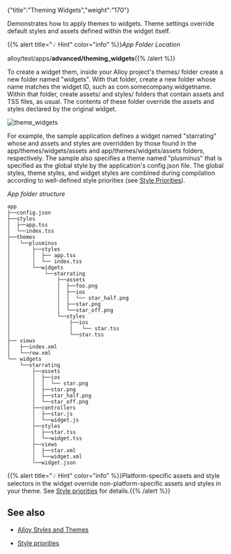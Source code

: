 {"title":"Theming Widgets","weight":"170"}

Demonstrates how to apply themes to widgets. Theme settings override default styles and assets defined within the widget itself.

{{% alert title="💡 Hint" color="info" %}}*App Folder Location*

alloy/test/apps/**advanced/theming\_widgets**{{% /alert %}}

To create a widget them, inside your Alloy project's themes/ folder create a new folder named "widgets". With that folder, create a new folder whose name matches the widget ID, such as com.somecompany.widgetname. Within that folder, create assets/ and styles/ folders that contain assets and TSS files, as usual. The contents of these folder override the assets and styles declared by the original widget.

![theme_widgets](/Images/appc/download/attachments/41845679/theme_widgets.png)

For example, the sample application defines a widget named "starrating" whose and assets and styles are overridden by those found in the app/themes/widgets/assets and app/themes/widgets/assets folders, respectively. The sample also specifies a theme named "plusminus" that is specified as the global style by the application's config.json file. The global styles, theme styles, and widget styles are combined during compilation according to well-defined style priorities (see [Style Priorities](/docs/appc/Alloy_Framework/Alloy_Guide/Alloy_Views/Alloy_Styles_and_Themes/#style-priorities)).

*App folder structure*

```
app
├──config.json
├──styles
│  ├──app.tss
│  └──index.tss
├──themes
│   └──plusminus
│       ├──styles
│       │  ├── app.tss
│       │  └── index.tss
│       └──widgets
│           └──starrating
│               ├──assets
│               │  ├──foo.png
│               │  ├──ios
│               │  │  └── star_half.png
│               │  ├──star.png
│               │  └──star_off.png
│               └──styles
│                   ├──ios
│                   │   └── star.tss
│                   └──star.tss
├── views
│   ├──index.xml
│   └──row.xml
└── widgets
    └──starrating
        ├──assets
        │  ├──ios
        │  │  └── star.png
        │  ├──star.png
        │  ├──star_half.png
        │  └──star_off.png
        ├──controllers
        │  ├──star.js
        │  └──widget.js
        ├──styles
        │  ├──star.tss
        │  └──widget.tss
        ├──views
        │  ├──star.xml
        │  └──widget.xml
        └──widget.json
```

{{% alert title="💡 Hint" color="info" %}}Platform-specific assets and style selectors in the widget override non-platform-specific assets and styles in your theme. See [Style priorities](/docs/appc/Alloy_Framework/Alloy_Guide/Alloy_Views/Alloy_Styles_and_Themes/#style-priorities) for details.{{% /alert %}}

## See also

* [Alloy Styles and Themes](/docs/appc/Alloy_Framework/Alloy_Guide/Alloy_Views/Alloy_Styles_and_Themes/)

* [Style priorities](/docs/appc/Alloy_Framework/Alloy_Guide/Alloy_Views/Alloy_Styles_and_Themes/#style-priorities)
